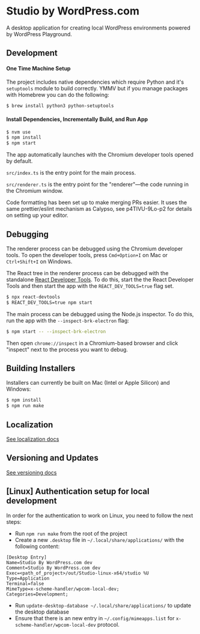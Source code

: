 # Studio by WordPress.com

A desktop application for creating local WordPress environments powered by WordPress Playground.

## Development

#### One Time Machine Setup

The project includes native dependencies which require Python and it's `setuptools` module to build correctly.
YMMV but if you manage packages with Homebrew you can do the following:

```bash
$ brew install python3 python-setuptools
```

#### Install Dependencies, Incrementally Build, and Run App

```bash
$ nvm use
$ npm install
$ npm start
```

The app automatically launches with the Chromium developer tools opened by default.

`src/index.ts` is the entry point for the main process.

`src/renderer.ts` is the entry point for the "renderer"—the code running in the Chromium window.

Code formatting has been set up to make merging PRs easier. It uses the same prettier/eslint mechanism as Calypso, see p4TIVU-9Lo-p2 for details on setting up your editor.

## Debugging

The renderer process can be debugged using the Chromium developer tools. To open the developer tools, press `Cmd+Option+I` on Mac or `Ctrl+Shift+I` on Windows.

The React tree in the renderer process can be debugged with the standalone [React Developer Tools](https://react.dev/learn/react-developer-tools#safari-and-other-browsers). To do this, start the the React Developer Tools and then start the app with the `REACT_DEV_TOOLS=true` flag set.

```bash
$ npx react-devtools
$ REACT_DEV_TOOLS=true npm start
```

The main process can be debugged using the Node.js inspector. To do this, run the app with the `--inspect-brk-electron` flag:

```bash
$ npm start -- --inspect-brk-electron
```

Then open `chrome://inspect` in a Chromium-based browser and click "inspect" next to the process you want to debug.

## Building Installers

Installers can currently be built on Mac (Intel or Apple Silicon) and Windows:

```bash
$ npm install
$ npm run make
```

## Localization

[See localization docs](./docs/localization.md)

## Versioning and Updates

[See versioning docs](./docs/versioning-and-updates.md)

## [Linux] Authentication setup for local development

In order for the authentication to work on Linux, you need to follow the next steps:

- Run `npm run make` from the root of the project
- Create a new `.desktop` file in `~/.local/share/applications/` with the following content:

```
[Desktop Entry]
Name=Studio By WordPress.com dev
Comment=Studio By WordPress.com dev
Exec=<path_of_project>/out/Studio-linux-x64/studio %U
Type=Application
Terminal=false
MimeType=x-scheme-handler/wpcom-local-dev;
Categories=Development;
```

- Run `update-desktop-database ~/.local/share/applications/` to update the desktop database
- Ensure that there is an new entry in `~/.config/mimeapps.list` for `x-scheme-handler/wpcom-local-dev` protocol.
